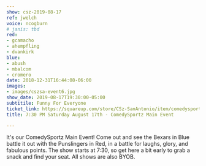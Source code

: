 ```yaml
---
show: csz-2019-08-17
ref: jwelch
voice: ncogburn
# janis: tbd
red:
- gcamacho
- ahempfling
- dvankirk
blue:
- abush
- mbalcom
- cromero
date: 2018-12-31T16:44:08-06:00
images:
- images/cszsa-event6.jpg
show_date: 2019-08-17T19:30:00-05:00
subtitile: Funny For Everyone
ticket_link: https://squareup.com/store/CSz-SanAntonio/item/comedysportz-saturday-august-th-1
title: 7:30 PM Saturday August 17th - ComedySportz Main Event

---
```

It's our ComedySportz Main Event! Come out and see the Bexars in Blue battle it out with the Punslingers in Red, in a battle for laughs, glory, and fabulous points. The show starts at 7:30, so get here a bit early to grab a snack and find your seat. All shows are also BYOB.

